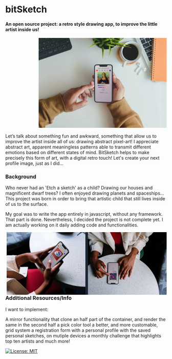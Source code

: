 # bitSketch
#### An open source project: a retro style drawing app, to improve the little artist inside us!

<p align="right">
  <img src="./project/monnalisa.jpg" width="400">
</p>

Let’s talk about something fun and awkward, something that allow us to improve the artist inside all of us: drawing abstract pixel-art!
I appreciate abstract art, apparent meaningless patterns able to transmit different emotions based on different states of mind. BitSketch helps to make precisely this form of art, with a digital retro touch!
Let's create your next profile image, just as I did...
### Background
Who never had an 'Etch a sketch' as a child? Drawing our houses and magnificent dwarf trees? I often enjoyed drawing planets and spaceships... This project was born in order to bring that artistic child that still lives inside of us to the surface.

My goal was to write the app entirely in javascript, without any framework. That part is done. Nevertheless, I decided the project is not complete yet. I am actually working on it daily adding code and functionalities.


<img align="right" src="./project/abstract-wow.jpg" width="500">

### Additional Resources/Info
I want to implement:

A mirror functionality that clone an half part of the container, and render the same in the second half
a pick color tool
a better, and more customable, grid system
a registration form with a personal profile with the saved personal sketches, on mutiple devices
a monthly challenge that highlights top ten artists
and much more!

[![License: MIT](https://img.shields.io/badge/License-MIT-yellow.svg)](https://opensource.org/licenses/MIT) 
